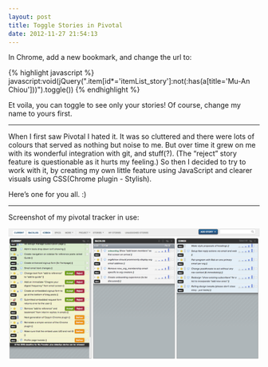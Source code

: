 ```yaml
---
layout: post
title: Toggle Stories in Pivotal
date: 2012-11-27 21:54:13
---
```


In Chrome, add a new bookmark, and change the url to:

{% highlight javascript %}
javascript:void(jQuery(".item[id*='itemList_story']:not(:has(a[title='Mu-An Chiou']))").toggle())
{% endhighlight %}

Et voila, you can toggle to see only your stories! Of course, change my name to yours first.

---

When I first saw Pivotal I hated it. It was so cluttered and there were lots of colours that served as nothing but noise to me. But over time it grew on me with its wonderful integration with git, and stuff(?). (The “reject” story feature is questionable as it hurts my feeling.) So then I decided to try to work with it, by creating my own little feature using JavaScript and clearer visuals using CSS(Chrome plugin - Stylish).

Here’s one for you all. :)

---

Screenshot of my pivotal tracker in use:

![screenshot](/images/12112701.png)